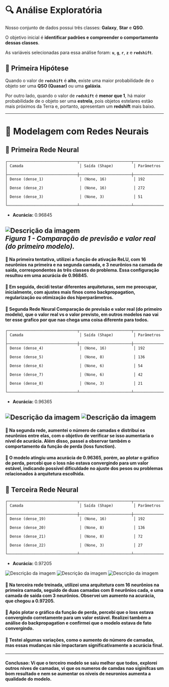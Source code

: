 
# 🔍 Análise Exploratória

Nosso conjunto de dados possui três classes: **Galaxy**, **Star** e **QSO**.

O objetivo inicial é **identificar padrões e compreender o comportamento dessas classes**.

As variáveis selecionadas para essa análise foram: **`u`**, **`g`**, **`r`**, **`z`** e **`redshift`**.

## 🧠 Primeira Hipótese

Quando o valor de **`redshift`** é **alto**, existe uma maior probabilidade de o objeto ser uma **QSO (Quasar)** ou uma **galáxia**.

Por outro lado, quando o valor de **`redshift`** é **menor que 1**, há maior probabilidade de o objeto ser uma **estrela**, pois objetos estelares estão mais próximos da Terra e, portanto, apresentam um **redshift** mais baixo.

---

# 🔗 Modelagem com Redes Neurais

## 🔸 Primeira Rede Neural

```
┌───────────────────────────────┬───────────────────────┬────────────────┐
│ Camada                         │ Saída (Shape)         │ Parâmetros     │
├───────────────────────────────┼───────────────────────┼────────────────┤
│ Dense (dense_1)                │ (None, 16)            │ 192            │
│ Dense (dense_2)                │ (None, 16)            │ 272            │
│ Dense (dense_3)                │ (None, 3)             │ 51             │
└───────────────────────────────┴───────────────────────┴────────────────┘
```
- **Acurácia:** 0.96845

![Descrição da imagem](primeira_rede.png) <br>
*Figura 1 - Comparação de previsão e valor real (do primeiro modelo).*
---
#### 🔸 Na primeira tentativa, utilizei a função de ativação ReLU, com 16 neurônios na primeira e na segunda camada, e 3 neurônios na camada de saída, correspondentes às três classes do problema. Essa configuração resultou em uma acurácia de 0.96845. 

#### 🔸 Em seguida, decidi testar diferentes arquiteturas, sem me preocupar, inicialmente, com ajustes mais finos como backpropagation, regularização ou otimização dos hiperparâmetros.

#### 🔸 Segunda Rede Neural Comparação de previsão e valor real (do primeiro modelo), que o valor real vs o valor previsto, em outros modelos nao vai ter esse grafico por que nao chega uma coisa diferente para todos.

```
┌───────────────────────────────┬───────────────────────┬────────────────┐
│ Camada                         │ Saída (Shape)         │ Parâmetros     │
├───────────────────────────────┼───────────────────────┼────────────────┤
│ Dense (dense_4)                │ (None, 16)            │ 192            │
│ Dense (dense_5)                │ (None, 8)             │ 136            │
│ Dense (dense_6)                │ (None, 6)             │ 54             │
│ Dense (dense_7)                │ (None, 6)             │ 42             │
│ Dense (dense_8)                │ (None, 3)             │ 21             │
└───────────────────────────────┴───────────────────────┴────────────────┘
```
- **Acurácia:** 0.96365


![Descrição da imagem](segunda.png)
![Descrição da imagem](segunda2.png)
---
#### 🔸 Na segunda rede, aumentei o número de camadas e distribuí os neurônios entre elas, com o objetivo de verificar se isso aumentaria o nível de acurácia. Além disso, passei a observar também o comportamento da função de perda (loss function).

#### 🔸 O modelo atingiu uma acurácia de 0.96365, porém, ao plotar o gráfico de perda, percebi que o loss não estava convergindo para um valor estável, indicando possível dificuldade no ajuste dos pesos ou problemas relacionados à arquitetura escolhida.


## 🔸 Terceira Rede Neural

```
┌───────────────────────────────┬───────────────────────┬────────────────┐
│ Camada                         │ Saída (Shape)         │ Parâmetros     │
├───────────────────────────────┼───────────────────────┼────────────────┤
│ Dense (dense_19)               │ (None, 16)            │ 192            │
│ Dense (dense_20)               │ (None, 8)             │ 136            │
│ Dense (dense_21)               │ (None, 8)             │ 72             │
│ Dense (dense_22)               │ (None, 3)             │ 27             │
└───────────────────────────────┴───────────────────────┴────────────────┘
```
- **Acurácia:** 0.97205

![Descrição da imagem](terceira-1.png)
![Descrição da imagem](terceira-2.png)
![Descrição da imagem](terceiraBac.png)

#### 🔸 Na terceira rede treinada, utilizei uma arquitetura com 16 neurônios na primeira camada, seguido de duas camadas com 8 neurônios cada, e uma camada de saída com 3 neurônios. Observei um aumento na acurácia, que chegou a 0.97205.
#### 🔸 Após plotar o gráfico da função de perda, percebi que o loss estava convergindo corretamente para um valor estável. Realizei também a análise do backpropagation e confirmei que o modelo estava de fato convergindo.
#### 🔸 Testei algumas variações, como o aumento do número de camadas, mas essas mudanças não impactaram significativamente a acurácia final.
---
#### Conclusao:  Vi que o terceiro modelo se saiu melhor que todos, explorei outros nives de camadas, vi que os numeros de camdas nao siginifcas um bom resultado e nem se aumentar os niveis de neuronios aumenta a qualidade do modelo. 
